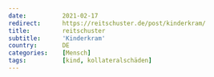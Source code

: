 ```yaml
---
date:          2021-02-17
redirect:      https://reitschuster.de/post/kinderkram/
title:         reitschuster
subtitle:      'Kinderkram'
country:       DE
categories:    [Mensch]
tags:          [kind, kollateralschäden]
---
```

